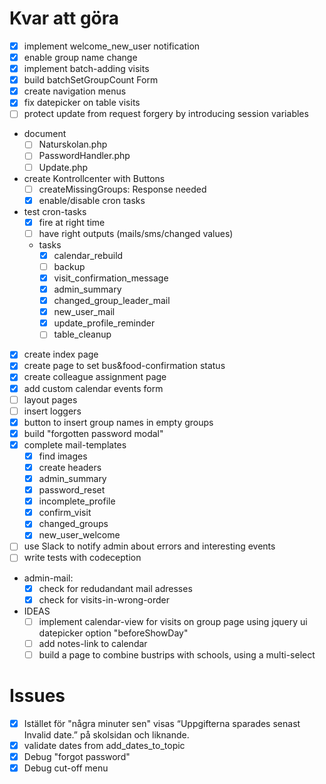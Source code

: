 # Kvar att göra
* [x] implement welcome_new_user notification
* [x] enable group name change
* [x] implement batch-adding visits
* [x] build batchSetGroupCount Form
* [x] create navigation menus
* [x] fix datepicker on table visits
* [ ] protect update from request forgery by introducing session variables
* document 
    * [ ] Naturskolan.php
    * [ ] PasswordHandler.php
    * [ ] Update.php
* create Kontrollcenter with Buttons
    * [ ] createMissingGroups: Response needed
    * [x] enable/disable cron tasks
* test cron-tasks
    * [x] fire at right time
    * [ ] have right outputs (mails/sms/changed values)
    * tasks
        * [x] calendar_rebuild
        * [ ] backup
        * [x] visit_confirmation_message
        * [x] admin_summary
        * [x] changed_group_leader_mail
        * [x] new_user_mail
        * [x] update_profile_reminder
        * [ ] table_cleanup
* [x] create index page
* [x] create page to set bus&food-confirmation status
* [x] create colleague assignment page
* [x] add custom calendar events form
* [ ] layout pages
* [ ] insert loggers
* [x] button to insert group names in empty groups
* [x] build "forgotten password modal"
* [x] complete mail-templates
    * [x] find images
    * [x] create headers
	* [x] admin_summary
    * [x] password_reset
    * [x] incomplete_profile
    * [x] confirm_visit
    * [x] changed_groups
    * [x] new_user_welcome
* [ ] use Slack to notify admin about errors and interesting events
* [ ] write tests with codeception
* admin-mail:
    * [x] check for redudandant mail adresses
    * [x] check for visits-in-wrong-order
	
* IDEAS
    * [ ] implement calendar-view for visits on group page using jquery ui datepicker option "beforeShowDay"
	* [ ] add notes-link to calendar
	* [ ] build a page to combine bustrips with schools, using a multi-select
	
# Issues
* [x] Istället för "några minuter sen" visas “Uppgifterna sparades senast Invalid date.” på skolsidan och liknande.
* [x] validate dates from add_dates_to_topic
* [x] Debug "forgot password"
* [x] Debug cut-off menu
